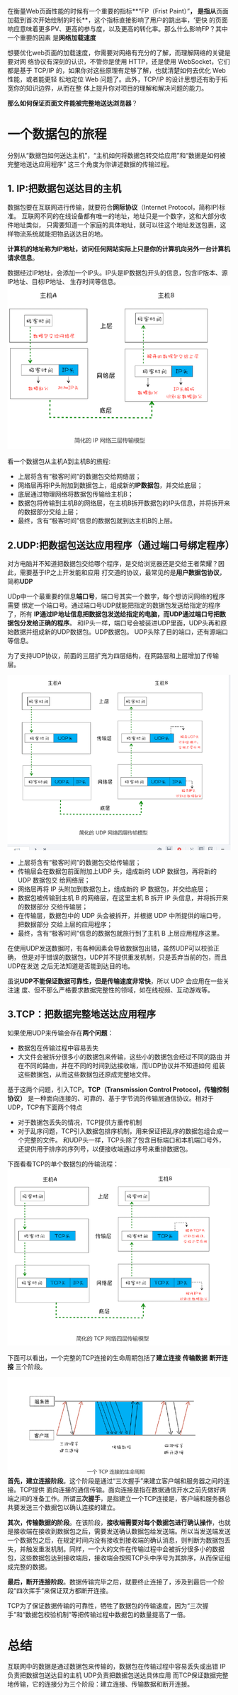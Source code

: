 在衡量Web页面性能的时候有一个重要的指标**“FP（Frist Paint）”**，
是指从**页面加载到首次开始绘制的时长**，这个指标直接影响了用户的跳出率，‘更快
的页面响应意味着更多PV、更高的参与度，以及更高的转化率。那么什么影响FP？其中一个重要的因素
是**网络加载速度**

想要优化web页面的加载速度，你需要对网络有充分的了解，而理解网络的关键是要对网
络协议有深刻的认识，不管你是使用 HTTP，还是使用 WebSocket，它们都是基于
TCP/IP 的，如果你对这些原理有足够了解，也就清楚如何去优化 Web 性能，或者能更轻
松地定位 Web 问题了。此外，TCP/IP 的设计思想还有助于拓宽你的知识边界，从而在整
体上提升你对项目的理解和解决问题的能力。

**那么如何保证页面文件能被完整地送达浏览器**？

# 一个数据包的旅程

分别从“数据包如何送达主机”，“主机如何将数据包转交给应用”和“数据是如何被完整地送达应用程序”
这三个角度为你讲述数据的传输过程。

## 1. IP:把数据包送达目的主机

数据包要在互联网进行传输，就要符合**网际协议**（Internet Protocol，简称IP)标准。
互联网不同的在线设备都有唯一的地址，地址只是一个数字，这和大部分收件地址类似，
只需要知道一个家庭的具体地址，就可以往这个地址发送包裹，这样物流系统就能把物品送达目的地。

**计算机的地址称为IP地址，访问任何网站实际上只是你的计算机向另外一台计算机请求信息**。

数据经过IP地址，会添加一个IP头。IP头是IP数据包开头的信息，包含IP版本、源IP地址、目标IP地址、
生存时间等信息。
![这是图片](./2.png)

看一个数据包从主机A到主机B的旅程:
- 上层将含有“极客时间”的数据包交给网络层；
- 网络层再将IP头附加到数据包上，组成新的**IP数据包**，并交给底层；
- 底层通过物理网络将数据包传输给主机B；
- 数据包将传输到主机B的网络层，在主机B拆开数据包的IP头信息，并将拆开来的数据部分交给上层；
- 最终，含有“极客时间”信息的数据包就到达主机B的上层。


## 2.UDP:把数据包送达应用程序（通过端口号绑定程序）

对方电脑并不知道把数据包交给哪个程序，是交给浏览器还是交给王者荣耀？因此，需要基于IP之上开发能和应用
打交道的协议，最常见的是**用户数据包协议**，简称**UDP**

UDp中一个最重要的信息**端口号**，端口号其实一个数字，每个想访问网络的程序需要
绑定一个端口号。通过端口号UDP就能把指定的数据包发送给指定的程序了，所有
**IP通过IP地址信息把数据包发送给指定的电脑，而UDP通过端口号把数据包分发给正确的程序**。
和IP头一样，端口号会被装进UDP里面，UDP头再和原始数据并组成新的UDP数据包。UDP数据包。
UDP头除了目的端口，还有源端口等信息。

为了支持UDP协议，前面的三层扩充为四层结构，在网路层和上层增加了传输层。

![这是图片](3.png)

- 上层将含有“极客时间”的数据包交给传输层；
- 传输层会在数据包前面附加上UDP 头，组成新的 UDP 数据包，再将新的 UDP 数据包交
给网络层；
- 网络层再将 IP 头附加到数据包上，组成新的 IP 数据包，并交给底层；
- 数据包被传输到主机 B 的网络层，在这里主机 B 拆开 IP 头信息，并将拆开来的数据部分
交给传输层；
- 在传输层，数据包中的 UDP 头会被拆开，并根据 UDP 中所提供的端口号，把数据部分
交给上层的应用程序；
- 最终，含有“极客时间”信息的数据包就旅行到了主机 B 上层应用程序这里。


在使用UDP发送数据时，有各种因素会导致数据包出错，虽然UDP可以校验正确，
但是对于错误的数据包，UDP并不提供重发机制，只是丢弃当前的包，而且UDP在发送
之后无法知道是否能到达目的地。

虽说**UDP不能保证数据可靠性，但是传输速度非常快**，所以 UDP 会应用在一些关注速
度、但不那么严格要求数据完整性的领域，如在线视频、互动游戏等。

## 3.TCP：把数据完整地送达应用程序

如果使用UDP来传输会存在**两个问题**：
- 数据包在传输过程中容易丢失
- 大文件会被拆分很多小的数据包来传输，这些小的数据包会经过不同的路由
  并在不同的路由，并在不同的时间到达接收端，而UDP协议并不知道如何
  组装这些数据包，从而这些数据包还原成完整地文件。

基于这两个问题，引入TCP。**TCP（Transmission Control Protocol，传输控制协议）**
是一种面向连接的、可靠的、基于字节流的传输层通信协议。相对于UDP，TCP有下面两个特点

- 对于数据包丢失的情况，TCP提供方重传机制
- 对于乱序问题，TCP引入数据包排序机制，用来保证把乱序的数据包组合成一个完整的文件。
  和UDP头一样，TCP头除了包含目标端口和本机端口号外，还提供用于排序的序列号，以便接收端通过序号来重排数据包。

下面看看TCP的单个数据包的传输流程：
![这是图片](4.png)

下面可以看出，一个完整的TCP连接的生命周期包括了**建立连接** **传输数据** **断开连接**
三个阶段。

![这是图片](5.png)
**首先，建立连接阶段**。这个阶段是通过“三次握手”来建立客户端和服务器之间的连接。TCP提供
面向连接的通信传输。面向连接是指在数据通信开水之前先做好两端之间的准备工作。所谓**三次握手**，是指建立一个TCP连接是，客户端和服务器总共要发送三个数据包以确认连接的建立。

**其次，传输数据的阶段**。在该阶段，**接收端需要对每个数据包进行确认操作**，也就是接收端在接收到数据包之后，需要发送确认数据包给发送端。所以当发送端发送一个数据包之后，在规定时间内没有接收到接收端的确认消息，则判断为数据包丢失，并触发重发机制。同样，一个大的文件在传输过程中会被拆分很多小的数据包，这些数据包达到接收端后，接收端会按照TCP头中序号为其排序，从而保证组成完整的数据。

**最后，断开连接阶段**。数据传输完毕之后，就要终止连接了，涉及到最后一个阶段“四次挥手”来保证双方都断开连接。

TCP为了保证数据传输的可靠性，牺牲了数据包的传输速度，因为“三次握手”和“数据包校验机制”等把传输过程中数据包的数量提高了一倍。


# 总结
互联网中的数据是通过数据包来传输的，数据包在传输过程中容易丢失或出错
IP负责把数据包送达目的主机
UDP负责把数据包送达具体应用
而TCP保证数据完整地传输，它的连接分为三个阶段：建立连接、传输数据和断开连接。

